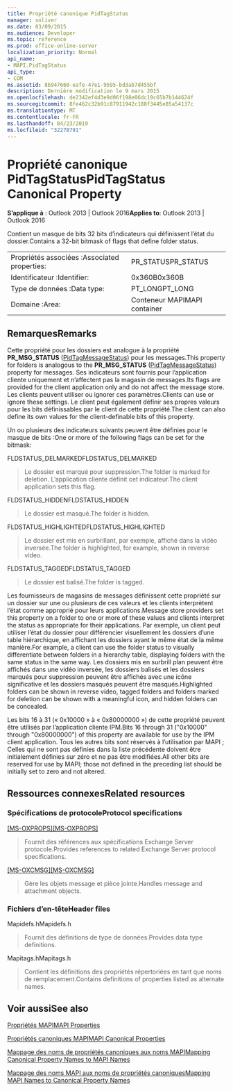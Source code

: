 ```yaml
---
title: Propriété canonique PidTagStatus
manager: soliver
ms.date: 03/09/2015
ms.audience: Developer
ms.topic: reference
ms.prod: office-online-server
localization_priority: Normal
api_name:
- MAPI.PidTagStatus
api_type:
- COM
ms.assetid: 8b947660-eafe-47e1-9595-bd3ab7d455bf
description: Dernière modification le 9 mars 2015
ms.openlocfilehash: de2342ef4d3e9d06f198e06dc19c65b7b144624f
ms.sourcegitcommit: 8fe462c32b91c87911942c188f3445e85a54137c
ms.translationtype: MT
ms.contentlocale: fr-FR
ms.lasthandoff: 04/23/2019
ms.locfileid: "32278791"
---
```

# <a name="pidtagstatus-canonical-property"></a><span data-ttu-id="64799-103">Propriété canonique PidTagStatus</span><span class="sxs-lookup"><span data-stu-id="64799-103">PidTagStatus Canonical Property</span></span>

  
  
<span data-ttu-id="64799-104">**S’applique à** : Outlook 2013 | Outlook 2016</span><span class="sxs-lookup"><span data-stu-id="64799-104">**Applies to**: Outlook 2013 | Outlook 2016</span></span> 
  
<span data-ttu-id="64799-105">Contient un masque de bits 32 bits d’indicateurs qui définissent l’état du dossier.</span><span class="sxs-lookup"><span data-stu-id="64799-105">Contains a 32-bit bitmask of flags that define folder status.</span></span>
  
|||
|:-----|:-----|
|<span data-ttu-id="64799-106">Propriétés associées :</span><span class="sxs-lookup"><span data-stu-id="64799-106">Associated properties:</span></span>  <br/> |<span data-ttu-id="64799-107">PR_STATUS</span><span class="sxs-lookup"><span data-stu-id="64799-107">PR_STATUS</span></span>  <br/> |
|<span data-ttu-id="64799-108">Identificateur :</span><span class="sxs-lookup"><span data-stu-id="64799-108">Identifier:</span></span>  <br/> |<span data-ttu-id="64799-109">0x360B</span><span class="sxs-lookup"><span data-stu-id="64799-109">0x360B</span></span>  <br/> |
|<span data-ttu-id="64799-110">Type de données :</span><span class="sxs-lookup"><span data-stu-id="64799-110">Data type:</span></span>  <br/> |<span data-ttu-id="64799-111">PT_LONG</span><span class="sxs-lookup"><span data-stu-id="64799-111">PT_LONG</span></span>  <br/> |
|<span data-ttu-id="64799-112">Domaine :</span><span class="sxs-lookup"><span data-stu-id="64799-112">Area:</span></span>  <br/> |<span data-ttu-id="64799-113">Conteneur MAPI</span><span class="sxs-lookup"><span data-stu-id="64799-113">MAPI container</span></span>  <br/> |
   
## <a name="remarks"></a><span data-ttu-id="64799-114">Remarques</span><span class="sxs-lookup"><span data-stu-id="64799-114">Remarks</span></span>

<span data-ttu-id="64799-115">Cette propriété pour les dossiers est analogue à la propriété **PR_MSG_STATUS** ([PidTagMessageStatus](pidtagmessagestatus-canonical-property.md)) pour les messages.</span><span class="sxs-lookup"><span data-stu-id="64799-115">This property for folders is analogous to the **PR_MSG_STATUS** ([PidTagMessageStatus](pidtagmessagestatus-canonical-property.md)) property for messages.</span></span> <span data-ttu-id="64799-116">Ses indicateurs sont fournis pour l’application cliente uniquement et n’affectent pas la magasin de messages.</span><span class="sxs-lookup"><span data-stu-id="64799-116">Its flags are provided for the client application only and do not affect the message store.</span></span> <span data-ttu-id="64799-117">Les clients peuvent utiliser ou ignorer ces paramètres.</span><span class="sxs-lookup"><span data-stu-id="64799-117">Clients can use or ignore these settings.</span></span> <span data-ttu-id="64799-118">Le client peut également définir ses propres valeurs pour les bits définissables par le client de cette propriété.</span><span class="sxs-lookup"><span data-stu-id="64799-118">The client can also define its own values for the client-definable bits of this property.</span></span>
  
<span data-ttu-id="64799-119">Un ou plusieurs des indicateurs suivants peuvent être définies pour le masque de bits :</span><span class="sxs-lookup"><span data-stu-id="64799-119">One or more of the following flags can be set for the bitmask:</span></span>
  
<span data-ttu-id="64799-120">FLDSTATUS_DELMARKED</span><span class="sxs-lookup"><span data-stu-id="64799-120">FLDSTATUS_DELMARKED</span></span> 
  
> <span data-ttu-id="64799-121">Le dossier est marqué pour suppression.</span><span class="sxs-lookup"><span data-stu-id="64799-121">The folder is marked for deletion.</span></span> <span data-ttu-id="64799-122">L’application cliente définit cet indicateur.</span><span class="sxs-lookup"><span data-stu-id="64799-122">The client application sets this flag.</span></span>
    
<span data-ttu-id="64799-123">FLDSTATUS_HIDDEN</span><span class="sxs-lookup"><span data-stu-id="64799-123">FLDSTATUS_HIDDEN</span></span> 
  
> <span data-ttu-id="64799-124">Le dossier est masqué.</span><span class="sxs-lookup"><span data-stu-id="64799-124">The folder is hidden.</span></span>
    
<span data-ttu-id="64799-125">FLDSTATUS_HIGHLIGHTED</span><span class="sxs-lookup"><span data-stu-id="64799-125">FLDSTATUS_HIGHLIGHTED</span></span> 
  
> <span data-ttu-id="64799-126">Le dossier est mis en surbrillant, par exemple, affiché dans la vidéo inversée.</span><span class="sxs-lookup"><span data-stu-id="64799-126">The folder is highlighted, for example, shown in reverse video.</span></span>
    
<span data-ttu-id="64799-127">FLDSTATUS_TAGGED</span><span class="sxs-lookup"><span data-stu-id="64799-127">FLDSTATUS_TAGGED</span></span> 
  
> <span data-ttu-id="64799-128">Le dossier est balisé.</span><span class="sxs-lookup"><span data-stu-id="64799-128">The folder is tagged.</span></span>
    
<span data-ttu-id="64799-129">Les fournisseurs de magasins de messages définissent cette propriété sur un dossier sur une ou plusieurs de ces valeurs et les clients interprètent l’état comme approprié pour leurs applications.</span><span class="sxs-lookup"><span data-stu-id="64799-129">Message store providers set this property on a folder to one or more of these values and clients interpret the status as appropriate for their applications.</span></span> <span data-ttu-id="64799-130">Par exemple, un client peut utiliser l’état du dossier pour différencier visuellement les dossiers d’une table hiérarchique, en affichant les dossiers ayant le même état de la même manière.</span><span class="sxs-lookup"><span data-stu-id="64799-130">For example, a client can use the folder status to visually differentiate between folders in a hierarchy table, displaying folders with the same status in the same way.</span></span> <span data-ttu-id="64799-131">Les dossiers mis en surbrill plan peuvent être affichés dans une vidéo inversée, les dossiers balisés et les dossiers marqués pour suppression peuvent être affichés avec une icône significative et les dossiers masqués peuvent être masqués.</span><span class="sxs-lookup"><span data-stu-id="64799-131">Highlighted folders can be shown in reverse video, tagged folders and folders marked for deletion can be shown with a meaningful icon, and hidden folders can be concealed.</span></span>
  
<span data-ttu-id="64799-132">Les bits 16 à 31 (« 0x10000 » à « 0x80000000 ») de cette propriété peuvent être utilisés par l’application cliente IPM.</span><span class="sxs-lookup"><span data-stu-id="64799-132">Bits 16 through 31 ("0x10000" through "0x80000000") of this property are available for use by the IPM client application.</span></span> <span data-ttu-id="64799-133">Tous les autres bits sont réservés à l’utilisation par MAPI ; Celles qui ne sont pas définies dans la liste précédente doivent être initialement définies sur zéro et ne pas être modifiées.</span><span class="sxs-lookup"><span data-stu-id="64799-133">All other bits are reserved for use by MAPI; those not defined in the preceding list should be initially set to zero and not altered.</span></span>
  
## <a name="related-resources"></a><span data-ttu-id="64799-134">Ressources connexes</span><span class="sxs-lookup"><span data-stu-id="64799-134">Related resources</span></span>

### <a name="protocol-specifications"></a><span data-ttu-id="64799-135">Spécifications de protocole</span><span class="sxs-lookup"><span data-stu-id="64799-135">Protocol specifications</span></span>

<span data-ttu-id="64799-136">[[MS-OXPROPS]](https://msdn.microsoft.com/library/f6ab1613-aefe-447d-a49c-18217230b148%28Office.15%29.aspx)</span><span class="sxs-lookup"><span data-stu-id="64799-136">[[MS-OXPROPS]](https://msdn.microsoft.com/library/f6ab1613-aefe-447d-a49c-18217230b148%28Office.15%29.aspx)</span></span>
  
> <span data-ttu-id="64799-137">Fournit des références aux spécifications Exchange Server protocole.</span><span class="sxs-lookup"><span data-stu-id="64799-137">Provides references to related Exchange Server protocol specifications.</span></span>
    
<span data-ttu-id="64799-138">[[MS-OXCMSG]](https://msdn.microsoft.com/library/7fd7ec40-deec-4c06-9493-1bc06b349682%28Office.15%29.aspx)</span><span class="sxs-lookup"><span data-stu-id="64799-138">[[MS-OXCMSG]](https://msdn.microsoft.com/library/7fd7ec40-deec-4c06-9493-1bc06b349682%28Office.15%29.aspx)</span></span>
  
> <span data-ttu-id="64799-139">Gère les objets message et pièce jointe.</span><span class="sxs-lookup"><span data-stu-id="64799-139">Handles message and attachment objects.</span></span>
    
### <a name="header-files"></a><span data-ttu-id="64799-140">Fichiers d’en-tête</span><span class="sxs-lookup"><span data-stu-id="64799-140">Header files</span></span>

<span data-ttu-id="64799-141">Mapidefs.h</span><span class="sxs-lookup"><span data-stu-id="64799-141">Mapidefs.h</span></span>
  
> <span data-ttu-id="64799-142">Fournit des définitions de type de données.</span><span class="sxs-lookup"><span data-stu-id="64799-142">Provides data type definitions.</span></span>
    
<span data-ttu-id="64799-143">Mapitags.h</span><span class="sxs-lookup"><span data-stu-id="64799-143">Mapitags.h</span></span>
  
> <span data-ttu-id="64799-144">Contient les définitions des propriétés répertoriées en tant que noms de remplacement.</span><span class="sxs-lookup"><span data-stu-id="64799-144">Contains definitions of properties listed as alternate names.</span></span>
    
## <a name="see-also"></a><span data-ttu-id="64799-145">Voir aussi</span><span class="sxs-lookup"><span data-stu-id="64799-145">See also</span></span>



[<span data-ttu-id="64799-146">Propriétés MAPI</span><span class="sxs-lookup"><span data-stu-id="64799-146">MAPI Properties</span></span>](mapi-properties.md)
  
[<span data-ttu-id="64799-147">Propriétés canoniques MAPI</span><span class="sxs-lookup"><span data-stu-id="64799-147">MAPI Canonical Properties</span></span>](mapi-canonical-properties.md)
  
[<span data-ttu-id="64799-148">Mappage des noms de propriétés canoniques aux noms MAPI</span><span class="sxs-lookup"><span data-stu-id="64799-148">Mapping Canonical Property Names to MAPI Names</span></span>](mapping-canonical-property-names-to-mapi-names.md)
  
[<span data-ttu-id="64799-149">Mappage des noms MAPI aux noms de propriétés canoniques</span><span class="sxs-lookup"><span data-stu-id="64799-149">Mapping MAPI Names to Canonical Property Names</span></span>](mapping-mapi-names-to-canonical-property-names.md)

